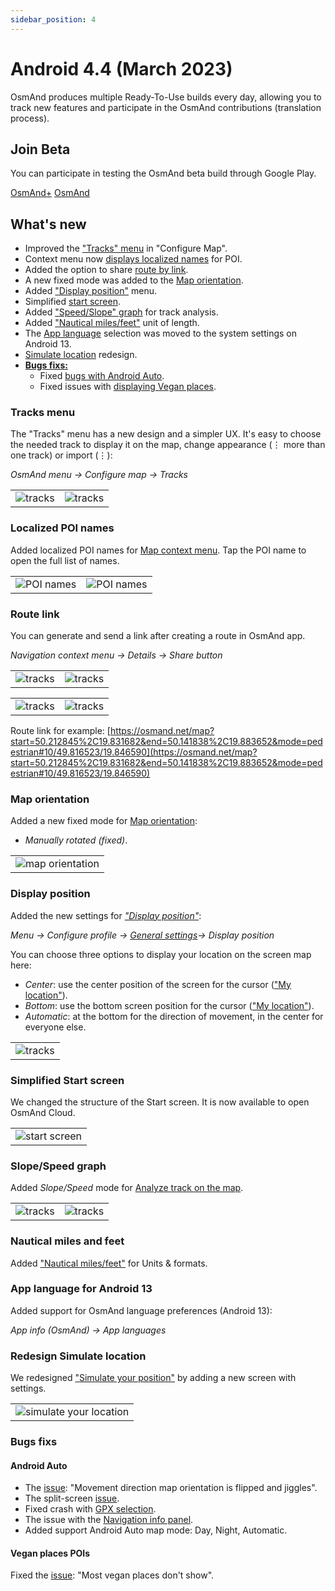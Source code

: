 ```yaml
---
sidebar_position: 4
---
```


# Android 4.4 (March 2023)

OsmAnd produces multiple Ready-To-Use builds every day, allowing you to track new features and participate in the OsmAnd contributions (translation process).

## Join Beta
You can participate in testing the OsmAnd beta build through Google Play. 

<div class="button-row">
  <a class="button button--active" href="https://play.google.com/apps/testing/net.osmand.plus">OsmAnd+</a>
  <a class="button button--active" href="https://play.google.com/apps/testing/net.osmand">OsmAnd</a>
</div>

## What's new


* Improved the ["Tracks" menu](#tracks-menu) in "Configure Map".
* Context menu now [displays localized names](#localized-poi-names) for POI.
* Added the option to share [route by link](#route-link).
* A new fixed mode was added to the [Map orientation](#map-orientation).
* Added ["Display position"](#display-position) menu.
* Simplified [start screen](#simplified-start-screen).
* Added ["Speed/Slope" graph](#speedslope-graph) for track analysis.
* Added ["Nautical miles/feet"](#nautical-miles-and-feet) unit of length.
* The [App language](#app-language-for-android-13) selection was moved to the system settings on Android 13.
* [Simulate location](#redesign-simulate-location) redesign.
* [**Bugs fixs:**](#bugs-fixs)
  * Fixed [bugs with Android Auto](#android-auto).
  * Fixed issues with [displaying Vegan places](#vegan-places-pois).



### Tracks menu

The "Tracks" menu has a new design and a simpler UX. It's easy to choose the needed track to display it on the map, change appearance (&#8942; more than one track) or import (&#8942;):  

_OsmAnd menu → Configure map → Tracks_

<table class="blogimage">
  <tr>
    <td><img src={require('@site/blog/2023-03-01-android-4-4/tracks_menu.png').default} alt="tracks"/></td>
    <td><img src={require('@site/blog/2023-03-01-android-4-4/tracks_menu_1.png').default} alt="tracks"/></td>
    </tr>
</table> 

### Localized POI names

Added localized POI names for [Map context menu](../user/map/map-context-menu.md#alternative-names). Tap the POI name to open the full list of names.  

<table class="blogimage">
  <tr>
    <td><img src={require('@site/static/img/map/alternative_names_andr_1.png').default} alt="POI names"/></td>
    <td><img src={require('@site/static/img/map/alternative_names_andr.png').default} alt="POI names"/></td>
    </tr>
</table> 

### Route link

You can generate and send a link after creating a route in OsmAnd app.

_Navigation context menu → Details → Share button_

<table class="blogimage">
  <tr>
    <td><img src={require('@site/blog/2023-03-01-android-4-4/nav_link.png').default} alt="tracks"/></td>
    <td><img src={require('@site/blog/2023-03-01-android-4-4/nav_link_1.png').default} alt="tracks"/></td>
    </tr>
</table> 


<table class="blogimage">
  <tr>
    <td><img src={require('@site/blog/2023-03-01-android-4-4/nav_link_2.png').default} alt="tracks"/></td>
    <td><img src={require('@site/blog/2023-03-01-android-4-4/nav_link_3.png').default} alt="tracks"/></td>
    </tr>
</table> 

Route link for example:  [https://osmand.net/map?start=50.212845%2C19.831682&end=50.141838%2C19.883652&mode=pedestrian#10/49.816523/19.846590](https://osmand.net/map?start=50.212845%2C19.831682&end=50.141838%2C19.883652&mode=pedestrian#10/49.816523/19.846590)


### Map orientation 

Added a new fixed mode for [Map orientation](../user/map/interact-with-map.md#map-orientation-modes):

- _Manually rotated (fixed)_. 

<table class="blogimage">
  <tr>
    <td><img src={require('@site/blog/2023-03-01-android-4-4/map-orientation.png').default} alt="map orientation"/></td>
    </tr>
</table> 

### Display position

Added the new settings for [_"Display position"_](../user/map/interact-with-map.md#map-orientation--compass):

_Menu → Configure profile → [General settings](../user/personal/profiles.md#appearance)→ Display position_

You can choose three options to display your location on the screen map here:

- _Center_: use the center position of the screen for the cursor (["My location"](../user/map/interact-with-map.md#my-location--zoom)).
- _Bottom_: use the bottom screen position for the cursor (["My location"](../user/map/interact-with-map.md#my-location--zoom)).
- _Automatic_: at the bottom for the direction of movement, in the center for everyone else.

<table class="blogimage">
  <tr>
    <td><img src={require('@site/blog/2023-03-01-android-4-4/display_position.png').default} alt="tracks"/></td>
    </tr>
</table> 

### Simplified Start screen

We changed the structure of the Start screen. It is now available to open OsmAnd Cloud.

<table class="blogimage">
  <tr>
    <td><img src={require('@site/blog/2023-03-01-android-4-4/start_screen.png').default} alt="start screen"/></td>
    </tr>
</table> 

### Slope/Speed graph

Added _Slope/Speed_ mode for [Analyze track on the map](../user/map/tracks-on-map.md#analyze-track-on-map).

<table class="blogimage">
  <tr>
    <td><img src={require('@site/blog/2023-03-01-android-4-4/tracks_graph.png').default} alt="tracks"/></td>
    <td><img src={require('@site/blog/2023-03-01-android-4-4/track_graph_1.png').default} alt="tracks"/></td>
    </tr>
</table> 

### Nautical miles and feet

Added ["Nautical miles/feet"](../user/personal/profiles.md#units--formats) for Units & formats.

### App language for Android 13

Added support for OsmAnd language preferences (Android 13):

_App info (OsmAnd) → App languages_

### Redesign Simulate location

We redesigned ["Simulate your position"](../user/plugins/development.md#plugin-settings) by adding a new screen with settings.

<table class="blogimage">
  <tr>
    <td><img src={require('@site/blog/2023-03-01-android-4-4/simulate_location.png').default} alt="simulate your location"/></td>
    </tr>
</table> 

### Bugs fixs

#### Android Auto

- The [issue](https://github.com/osmandapp/OsmAnd/issues/16041): "Movement direction map orientation is flipped and jiggles".
- The split-screen [issue](https://github.com/osmandapp/OsmAnd/issues/16456).
- Fixed crash with [GPX selection](https://github.com/orgs/osmandapp/projects/19/views/4?pane=issue&itemId=18983833).
- The issue with the [Navigation info panel](https://github.com/osmandapp/OsmAnd/pull/16244).
- Added support Android Auto map mode: Day, Night, Automatic.

#### Vegan places POIs

Fixed the [issue](https://github.com/osmandapp/OsmAnd/issues/15426): "Most vegan places don't show".